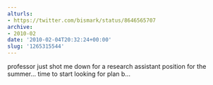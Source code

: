 ```yaml
---
alturls:
- https://twitter.com/bismark/status/8646565707
archive:
- 2010-02
date: '2010-02-04T20:32:24+00:00'
slug: '1265315544'
---
```


professor just shot me down for a research assistant position for the summer... time to start looking for plan b...

